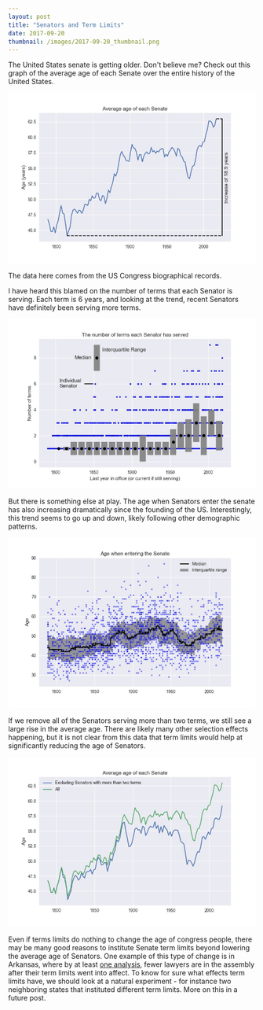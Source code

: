 ```yaml
---
layout: post
title: "Senators and Term Limits"
date: 2017-09-20
thumbnail: /images/2017-09-20_thumbnail.png
---
```


The United States senate is getting older. Don't believe me? Check out this graph of the average age of each Senate over the entire history of the United States.

![Senators getting older](/images/senate/avg_age_of_senate.jpeg)

The data here comes from the US Congress biographical records.

I have heard this blamed on the number of terms that each Senator is serving. Each term is 6 years, and looking at the trend, recent Senators have definitely been serving more terms.

![Senators serving more terms](/images/senate/num_terms.jpeg)

But there is something else at play. The age when Senators enter the senate has also increasing dramatically since the founding of the US. Interestingly, this trend seems to go up and down, likely following other demographic patterns.

![Senators are starting early](/images/senate/Age_when_entering.jpeg)

If we remove all of the Senators serving more than two terms, we still see a large rise in the average age. There are likely many other selection effects happening, but it is not clear from this data that term limits would help at significantly reducing the age of Senators.

![Senators serving more terms](/images/senate/avg_age_senate_compare.jpeg)

Even if terms limits do nothing to change the age of congress people, there may be many good reasons to institute Senate term limits beyond lowering the average age of Senators. One example of this type of change is in Arkansas, where by at least [one analysis](http://www.arkansaspolicyfoundation.org/ARKANSASTERMLIMITS.htm), fewer lawyers are in the assembly after their term limits went into affect.
To know for sure what effects term limits have, we should look at a natural experiment - for instance two neighboring states that instituted different term limits. More on this in a future post.


